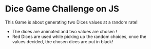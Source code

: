 # Dice Game Challenge on JS

This Game is about generating two Dices values at a random rate!

* The dices are animated and two values are chosen !
* Red Dices are used while picking up the random choices, once the values decided, the chosen dices are put in black!

